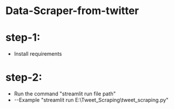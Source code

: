 # Data-Scraper-from-twitter

# step-1:
* Install requirements

# step-2:
* Run the command "streamlit run file path"
* --Example "streamlit run E:\Tweet_Scraping\tweet_scraping.py"
